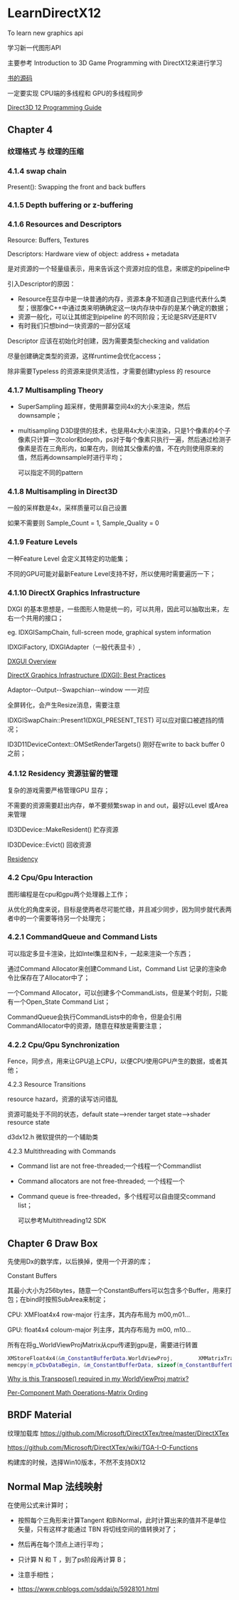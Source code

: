 # LearnDirectX12

To learn new graphics api

学习新一代图形API

主要参考 Introduction to 3D Game Programming with DirectX12来进行学习

[书的源码](http://www.d3dcoder.net/d3d12.htm)

一定要实现 CPU端的多线程和 GPU的多线程同步

[Direct3D 12 Programming Guide](https://docs.microsoft.com/zh-cn/windows/desktop/direct3d12/directx-12-programming-guide)



## Chapter 4

### 纹理格式 与 纹理的压缩

### 4.1.4 swap chain

Present(): Swapping the front and back buffers

### 4.1.5 Depth buffering or z-buffering

### 4.1.6 Resources and Descriptors

Resource:  Buffers, Textures

Descriptors: Hardware view of object: address + metadata

是对资源的一个轻量级表示，用来告诉这个资源对应的信息，来绑定的pipeline中

引入Descriptor的原因：

- Resource在显存中是一块普通的内存，资源本身不知道自己到底代表什么类型；很那像C++中通过类来明确确定这一块内存块中存的是某个确定的数据；
- 资源一般化，可以让其绑定到pipeline 的不同阶段；无论是SRV还是RTV
- 有时我们只想bind一块资源的一部分区域

Descriptor 应该在初始化时创建，因为需要类型checking and validation

尽量创建确定类型的资源，这样runtime会优化access；

除非需要Typeless 的资源来提供灵活性，才需要创建typless 的 resource

### 4.1.7 Multisampling Theory

- SuperSampling 超采样，使用屏幕空间4x的大小来渲染，然后downsample；

- multisampling D3D提供的技术，也是用4x大小来渲染，只是1个像素的4个子像素只计算一次color和depth，ps对于每个像素只执行一遍，然后通过检测子像素是否在三角形内，如果在内，则给其父像素的值，不在内则使用原来的值，然后再downsample时进行平均；

  可以指定不同的pattern

### 4.1.8 Multisampling in Direct3D

一般的采样数是4x，采样质量可以自己设置

如果不需要则 Sample_Count = 1, Sample_Quality = 0

### 4.1.9 Feature Levels

一种Feature Level 会定义其特定的功能集；

不同的GPU可能对最新Feature Level支持不好，所以使用时需要遍历一下；

### 4.1.10 DirectX Graphics Infrastructure

DXGI 的基本思想是，一些图形人物是统一的，可以共用，因此可以抽取出来，左右一个共用的接口；

eg. IDXGISampChain, full-screen mode, graphical system information

IDXGIFactory, IDXGIAdapter（一般代表显卡）, 

[DXGUI Overview](https://docs.microsoft.com/zh-cn/windows/desktop/direct3ddxgi/d3d10-graphics-programming-guide-dxgi)

[DirectX Graphics Infrastructure (DXGI): Best Practices](https://docs.microsoft.com/zh-cn/windows/desktop/direct3darticles/dxgi-best-practices)

Adaptor--Output--Swapchian--window 一一对应

全屏转化，会产生Resize消息，需要注意

IDXGISwapChain::Present1(DXGI_PRESENT_TEST) 可以应对窗口被遮挡的情况；

ID3D11DeviceContext::OMSetRenderTargets() 刚好在write to back buffer 0 之前；



### 4.1.12 Residency 资源驻留的管理

复杂的游戏需要严格管理GPU 显存；

不需要的资源需要赶出内存，单不要频繁swap in and out，最好以Level 或Area来管理

ID3DDevice::MakeResident() 贮存资源

ID3DDevice::Evict() 回收资源

[Residency](https://docs.microsoft.com/zh-cn/windows/desktop/direct3d12/residency)



### 4.2 Cpu/Gpu Interaction

图形编程是在cpu和gpu两个处理器上工作；

从优化的角度来说，目标是使两者尽可能忙碌，并且减少同步，因为同步就代表两者中的一个需要等待另一个处理完；

### 4.2.1 CommandQueue and Command Lists

可以指定多显卡渲染，比如Intel集显和N卡，一起来渲染一个东西；

通过Command Allocator来创建Command List，Command List 记录的渲染命令比保存在了Allocator中了；

一个Command Allocator，可以创建多个CommandLists，但是某个时刻，只能有一个Open_State Command List；

CommandQueue会执行CommandLists中的命令，但是会引用CommandAllocator中的资源，随意在释放是需要注意；

### 4.2.2 Cpu/Gpu Synchronization

Fence，同步点，用来让GPU追上CPU，以便CPU使用GPU产生的数据，或者其他；

4.2.3 Resource Transitions

resource hazard，资源的读写访问错乱

资源可能处于不同的状态，default state-->render target state-->shader resource state

d3dx12.h 微软提供的一个辅助类

4.2.3 Multithreading with Commands

- Command list are not free-threaded;一个线程一个Commandlist

- Command allocators are not free-threaded; 一个线程一个

- Command queue is free-threaded，多个线程可以自由提交command list；

  可以参考Multithreading12 SDK



## Chapter 6 Draw Box

先使用Dx的数学库，以后换掉，使用一个开源的库；

Constant Buffers

其最小大小为256bytes，随意一个ConstantBuffers可以包含多个Buffer，用来打包；在bind时按照SubArea来制定；

CPU:  XMFloat4x4 row-major 行主序，其内存布局为 m00,m01...

GPU:  float4x4 coloum-major 列主序，其内存布局为 m00, m10...

所有在将g_WorldViewProjMatrix从cpu传递到gpu是，需要进行转置

```c++
XMStoreFloat4x4(&m_ConstantBufferData.WorldViewProj, 		XMMatrixTranspose(mWorldViewProj));
memcpy(m_pCbvDataBegin, &m_ConstantBufferData, sizeof(m_ConstantBufferData));
```

[Why is this Transpose() required in my WorldViewProj matrix?](https://stackoverflow.com/questions/32037617/why-is-this-transpose-required-in-my-worldviewproj-matrix)

[Per-Component Math Operations-Matrix Ording](https://docs.microsoft.com/zh-cn/windows/desktop/direct3dhlsl/dx-graphics-hlsl-per-component-math#Matrix_Ordering)



## BRDF Material

纹理加载库 https://github.com/Microsoft/DirectXTex/tree/master/DirectXTex

https://github.com/Microsoft/DirectXTex/wiki/TGA-I-O-Functions

构建库的时候，选择Win10版本，不然不支持DX12



## Normal Map 法线映射

在使用公式来计算时；

- 按照每个三角形来计算Tangent 和BiNormal，此时计算出来的值并不是单位矢量，只有这样才能通过 TBN 将切线空间的值转换对了；
- 然后再在每个顶点上进行平均；
- 只计算 N 和 T ，到了ps阶段再计算 B；

- 注意手相性；
- https://www.cnblogs.com/sddai/p/5928101.html












